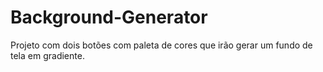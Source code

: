 # Background-Generator

Projeto com dois botões com paleta de cores que irão gerar um fundo de tela em gradiente.


